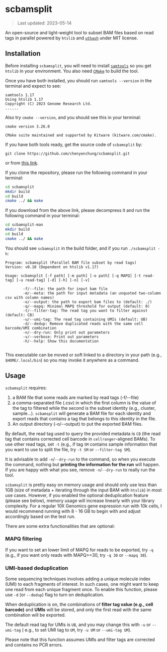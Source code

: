 # scbamsplit

> Last updated: 2023-05-14

An open-source and light-weight tool to subset BAM files based on read tags in parallel
powered by `htslib` and [`uthash`](https://troydhanson.github.io/uthash/) under MIT license.

## Installation

Before installing `scbamsplit`, you will need to install [`samtools`](http://www.htslib.org/) so you get
`htslib` in your environment. You also need [`CMake`](https://cmake.org/) to build the tool.

Once you have both installed, you should run `samtools --version` in the terminal and expect to see:

```
samtools 1.17
Using htslib 1.17
Copyright (C) 2023 Genome Research Ltd.
......
```

Also try `cmake --version`, and you should see this in your terminal:

```
cmake version 3.26.0

CMake suite maintained and supported by Kitware (kitware.com/cmake).
```

If you have both tools ready, get the source code of `scbamsplit` by:

```
git clone https://github.com/chenyenchung/scbamsplit.git
```

or from [this link](https://github.com/chenyenchung/scbamsplit/archive/refs/heads/main.zip).

If you clone the repository, please run the following command in
your terminal:

```bash
cd scbamsplit
mkdir build
cd build
cmake ../ && make
```

If you download from the above link, please decompress it and run the following command in
your terminal:

```bash
cd scbamsplit-man
mkdir build
cd build
cmake ../ && make
```

You should see `scbamsplit` in the build folder, and if you run `./scbamsplit -h`:

```
Program: scbamsplit (Parallel BAM file subset by read tags)
Version: v0.10 (Dependent on htslib v1.17)

Usage: scbamsplit [-f path] [-m path] [-o path] [-q MAPQ] [-t read-tag] [-u read-tag] [-d] [-h] [-n] [-v] 

        -f/--file: the path for input bam file
        -m/--meta: the path for input metadata (an unquoted two-column csv with column names)
        -o/--output: the path to export bam files to (default: ./)
        -q/--mapq: Minimal MAPQ threshold for output (default: 0)
        -t/--filter-tag: The read tag you want to filter against (default: CB)
        -u/--umi-tag: The read tag containing UMIs (default: UB)
        -d/--dedup: Remove duplicated reads with the same cell barcode/UMI combination
        -n/--dry-run: Only print out parameters
        -v/--verbose: Print out parameters
        -h/--help: Show this documentation


```

This executable can be moved or soft linked to a directory in your path (e.g., `$HOME/.local/bin`) so you may
invoke it anywhere as a command.

## Usage

`scbamsplit` requires:

1. a BAM file that some reads are marked by read tags (-f/--file)
2. a comma-separated file (.csv) in which the first column is the value of the tag to filtered
while the second is the subset identity (e.g., cluster, sample...). `scbamsplit` will generate a BAM file
for each identity and export reads that contains a tag that belongs to this identity in the file.
3. An output directory (-o/--output) to put the exported BAM files.

By default, the read tag used to query the provided metadata is `CB` (the read tag that contains
corrected cell barcode in `cellranger`-aligned BAMs). To use other read tags, set `-t` (e.g., if
tag `SM` contains sample information that you want to use to split the file, try `-t SM` or
`--filter-tag SM`).

It is advisable to add `-n`/`--dry-run` to the command, so when you execute the command, nothing but
**printing the information for the run** will happen. If you are happy with what you see, remove
`-n`/`--dry-run` to really run the tool.

`scbamsplit` is pretty easy on memory usage and should only use less than 1GB (size of metadata +
iterating through the input BAM with `htslib`) in most use cases. However, if you enabled
the optional deduplication feature (please see below), memory usage will increase linearly with
your library complexity. For a regular 10X Genomics gene expression run with 10k cells, I would
recommend running with 8 - 16 GB to begin with and adjust accordingly based on the test run.


There are some extra functionalities that are optional:

### MAPQ filtering

If you want to set an lower limit of MAPQ for reads to be exported, try `-q`
(e.g., if you want only reads with MAPQ>=30, try `-q 30` or `--mapq 30`).

### UMI-based deduplication

Some sequencing techniques involves adding a unique molecule index (UMI) to
each fragments of interest. In such cases, one might want to keep one read
from each unique fragment once. To enable this function, please use
`-d` (or `--dedup`) flag to turn on deduplication.

When deduplication is on, the combinations of **filter tag value (e.g., cell barcode)** and
**UMIs** will be stored, and only the first read with the same combination will be exported.

The default read tag for UMIs is `UB`, and you may change this with `-u` or `--umi-tag` (
e.g., to set UMI tag to `UM`, try `-u UM` or `--umi-tag UM`).

Please note that this function assumes UMIs and filter tags are corrected and contains
no PCR errors.

